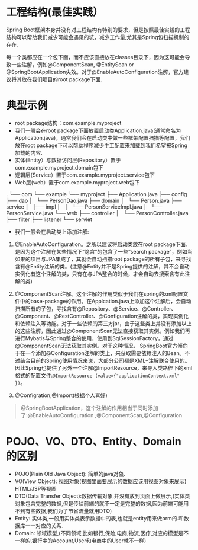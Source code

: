 # 工程结构(最佳实践）

Spring Boot框架本身并没有对工程结构有特别的要求，但是按照最佳实践的工程结构可以帮助我们减少可能会遇见的坑，减少工作量,尤其是Spring包扫描机制的存在.

每一个类都应在一个包下面，而不应该直接放在classes目录下，因为这可能会导致一些注解，例如@ComponentScan, @EntityScan or @SpringBootApplication失效。对于@EnableAutoConfiguration注解，官方建议将其放在我们项目的root package下面.

# 典型示例

* root package结构：com.example.myproject
* 我们一般会在root package下面放置启动类Application.java(通常命名为Application.java)，通常我们会在启动类中做一些框架配置扫描等配置，我们放在root package下可以帮助程序减少手工配置来加载到我们希望被Spring加载的内容.
* 实体(Entity）与数据访问层(Repository）置于com.example.myproject.domain包下
* 逻辑层(Service）置于com.example.myproject.service包下
* Web层(web）置于com.example.myproject.web包下

.
└── com
    └── example
        └── myproject
            ├── Application.java
            ├── config
            ├── dao
            │   └── PersonDao.java
            ├── domain
            │   └── Person.java
            ├── service
            │   ├── impl
            │   │   └── PersonServiceImpl.java
            │   └── PersonService.java
            └── web
                ├── controller
                │   └── PersonController.java
                ├── filter
                ├── listener
                └── servlet

* 我们一般会在启动类上添加注解:

1. @EnableAutoConfiguration。之所以建议将启动类放在root package下面，是因为这个注解在某些情况下“隐含”的包含了一些“search package”，例如当如果的项目与JPA集成了，其就会自动扫描root package的所有子包，来寻找含有@Entity注解的类。(注意@Entity并不是Spring提供的注解，其不会自动实例化有这个注解的类，只有在与JPA整合的时候，才会自动去搜索含有此注解的类)

2. @ComponentScan注解。这个注解的作用类似于我们在spring的xml配置文件中的base-package的作用。在Applcation.java上添加这个注解后，会自动扫描所有的子包，寻找含有@Repository、@Service、@Controller、@Component、@RestController、@Configuration注解的类，实现实例化和依赖注入等功能。对于一些依赖的第三方jar，由于这些类上并没有添加以上的这些注解，因此通过@ComponentScan无法直接获取其实例。例如我们再进行Mybatis与Spring整合的使用，使用到SqlSessionFactory，通过@ComponentScan无法获取其实例。对于这种情况， SpringBoot官方倾向于在一个添加@Configuration注解的类上，来获取需要依赖注入的Bean。不过结合目前的Spring使用情况来说，大部分公司都是XML+注解联合使用的。因此Spring也提供了另外一个注解@ImportResource，来导入类路径下的xml格式的配置文件:`@ImportResource (value={"applicationContext.xml" })`。

3. @Configration,@Import(根据个人喜好)

>@SpringBootApplication，这个注解的作用相当于同时添加了:@EnableAutoConfiguration
,@ComponentScan,@Configuration

# POJO、VO、DTO、Entity、Domain 的区别

- POJO(Plain Old Java Object): 简单的java对象.
- VO(View Object): 视图对象(视图里面要展示的数据应该用视图对象来展示) HTML/JSP等视图
- DTO(Data Transfer Object):数据传输对象,并没有放到页面上做展示,(实体类对象包含完整的数据,但是传给前端的就不一定是完整的数据,因为前端可能用不到有些数据,我们为了节省流量就用DTO)
- Entity: 实体类,一般用实体类表示数据中的表,也就是entity用来做orm的.和数据库一一对应的关系.
- Domain: 领域模型,(不同领域,比如银行,保险,电商,物流,医疗,对应的模型是不一样的,银行中的Account,User和电商中的User就不一样)
